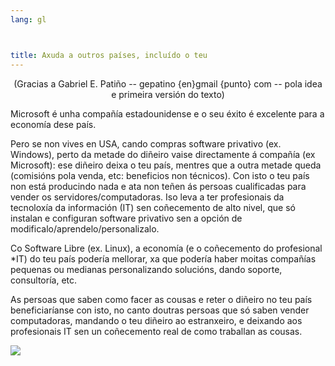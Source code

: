 ```yaml
---
lang: gl



title: Axuda a outros países, incluído o teu
---
```


<center>(Gracias a Gabriel E. Patiño -- gepatino {en}gmail {punto} com -- pola idea e primeira versión do texto)</center>

Microsoft é unha compañía estadounidense e o seu éxito é excelente para a economía dese país.

Pero se non vives en USA, cando compras software privativo (ex. Windows), perto da metade do diñeiro vaise directamente á compañía (ex Microsoft): ese diñeiro deixa o teu país, mentres que a outra metade queda (comisións pola venda, etc: beneficios non técnicos). Con isto o teu país non está producindo nada e ata non teñen ás persoas cualificadas para vender os servidores/computadoras. Iso leva a ter profesionais da tecnoloxía da información (IT) sen coñecemento de alto nivel, que só instalan e configuran software privativo sen a opción de modificalo/aprendelo/personalizalo.

Co Software Libre (ex. Linux), a economía (e o coñecemento do profesional *IT) do teu país podería mellorar, xa que podería haber moitas compañías pequenas ou medianas personalizando solucións, dando soporte, consultoría, etc.

As persoas que saben como facer as cousas e reter o diñeiro no teu país beneficiaríanse con isto, no canto doutras persoas que só saben vender computadoras, mandando o teu diñeiro ao estranxeiro, e deixando aos profesionais IT sen un coñecemento real de como traballan as cousas.

<img src="Images/earth.png" />




